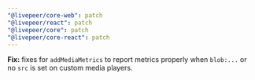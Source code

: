 ```yaml
---
"@livepeer/core-web": patch
"@livepeer/react": patch
"@livepeer/core": patch
"@livepeer/core-react": patch
---
```


**Fix:** fixes for `addMediaMetrics` to report metrics properly when `blob:...` or no `src` is set on custom media players.
